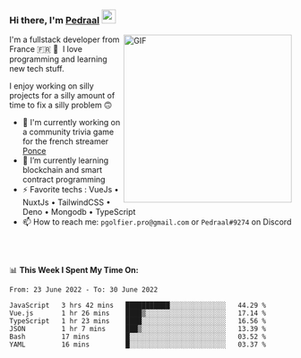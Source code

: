 ### Hi there, I'm <a href="https://pedraal.dev" target="_blank">Pedraal</a> <img src="https://media.giphy.com/media/hvRJCLFzcasrR4ia7z/giphy.gif" width="25px">
<img align="right" alt="GIF" src="https://pedraal.dev/avatar.png" width="300" height="300" />

I'm a fullstack developer from France 🇫🇷 🥖 &nbsp;I love programming and learning new
tech stuff.

I enjoy working on silly projects for a silly amount of time to fix a silly problem 🙃

- 🔭  I'm currently working on a community trivia game for the french streamer <a href="https://twitch.tv/ponce" target="_blank">Ponce</a>
- 🌱 I’m currently learning blockchain and smart contract programming
- ⚡ Favorite techs : VueJs &bull; NuxtJs &bull; TailwindCSS &bull; Deno &bull; Mongodb &bull; TypeScript
- 📫 How to reach me: `pgolfier.pro@gmail.com` or `Pedraal#9274` on Discord

<br>
<br>

📊 **This Week I Spent My Time On:**
<!--START_SECTION:waka-->

```text
From: 23 June 2022 - To: 30 June 2022

JavaScript   3 hrs 42 mins   ███████████░░░░░░░░░░░░░░   44.29 %
Vue.js       1 hr 26 mins    ████▒░░░░░░░░░░░░░░░░░░░░   17.14 %
TypeScript   1 hr 23 mins    ████░░░░░░░░░░░░░░░░░░░░░   16.56 %
JSON         1 hr 7 mins     ███▒░░░░░░░░░░░░░░░░░░░░░   13.39 %
Bash         17 mins         █░░░░░░░░░░░░░░░░░░░░░░░░   03.52 %
YAML         16 mins         █░░░░░░░░░░░░░░░░░░░░░░░░   03.37 %
```

<!--END_SECTION:waka-->
